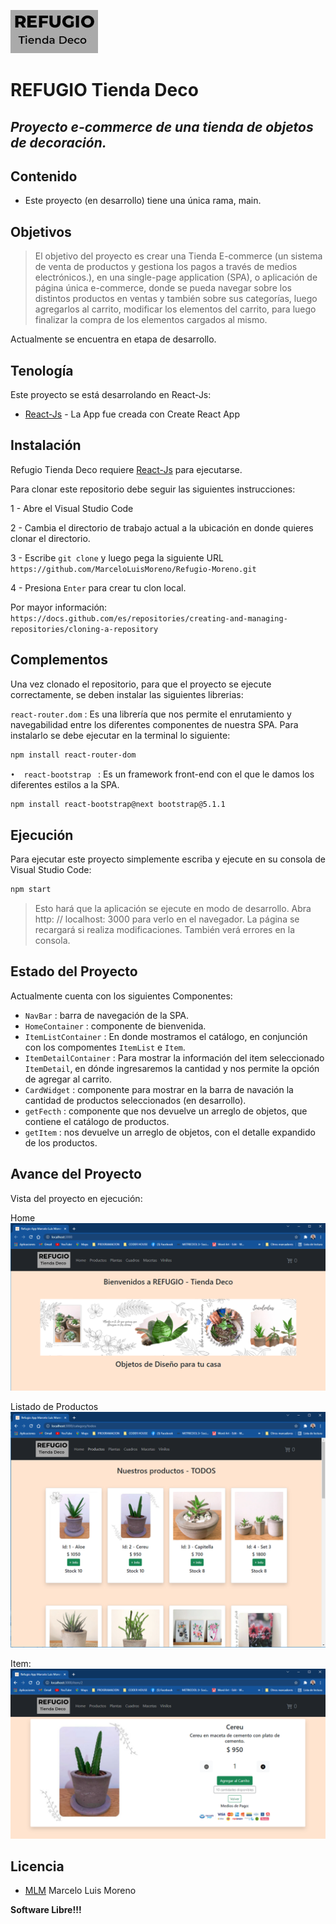 ![Refugio Tienda Deco](https://github.com/MarceloLuisMoreno/Refugio-Moreno/blob/main/public/refugio.png?raw=true)
# REFUGIO Tienda Deco 
## _Proyecto e-commerce de una tienda de objetos de decoración._
## Contenido
- Este proyecto (en desarrollo) tiene una única rama, main.

## Objetivos

> El objetivo del proyecto es crear una Tienda  E-commerce  (un sistema de venta de productos
>y gestiona los pagos a través de medios electrónicos.), en una single-page application (SPA), o
>aplicación de página única e-commerce, donde se pueda navegar sobre los distintos productos
>en ventas y también sobre sus categorías, luego agregarlos al carrito, modificar los elementos
>del carrito, para luego finalizar la compra de los elementos cargados al mismo.

Actualmente se encuentra en etapa de desarrollo.

## Tenología

Este proyecto se está desarrolando en React-Js:

- [React-Js](https://create-react-app.dev/) - La App fue creada con Create React App

## Instalación

Refugio Tienda Deco requiere [React-Js](https://create-react-app.dev/) para ejecutarse.

Para clonar este repositorio debe seguir las siguientes instrucciones:

1 - Abre el Visual Studio Code

2 - Cambia el directorio de trabajo actual a la ubicación en donde quieres clonar el directorio.

3 - Escribe `git clone` y luego pega la siguiente URL `https://github.com/MarceloLuisMoreno/Refugio-Moreno.git`

4 - Presiona `Enter` para crear tu clon local.

Por mayor información: `https://docs.github.com/es/repositories/creating-and-managing-repositories/cloning-a-repository`

## Complementos

Una vez clonado el repositorio, para que el proyecto se ejecute correctamente, se deben instalar las siguientes librerias:

`react-router.dom`  : Es una librería que nos permite el enrutamiento y navegabilidad entre los diferentes componentes de nuestra SPA. Para instalarlo se debe ejecutar en la terminal lo siguiente:

```sh
npm install react-router-dom
```

`•	react-bootstrap `  : Es un framework front-end con el que le damos los diferentes estilos a la SPA.

```sh
npm install react-bootstrap@next bootstrap@5.1.1
```

## Ejecución

Para ejecutar este proyecto simplemente escriba y ejecute en su consola de Visual Studio Code:

```sh
npm start
```
>Esto hará que la aplicación se ejecute en modo de desarrollo.
>Abra http: // localhost: 3000 para verlo en el navegador.
>La página se recargará si realiza modificaciones. También verá errores en la consola.

## Estado del Proyecto

Actualmente cuenta con los siguientes Componentes: 
- `NavBar` : barra de navegación de la SPA.
- `HomeContainer` : componente de bienvenida.
- `ItemListContainer` : En donde mostramos el catálogo, en conjunción con los compomentes `ItemList` e `Item`.
- `ItemDetailContainer` : Para mostrar la información del item seleccionado `ItemDetail`, en  dónde ingresaremos la cantidad y nos permite la opción de agregar al carrito.
- `CardWidget` : componente para mostrar en la barra de navación la cantidad de productos seleccionados (en desarrollo).
- `getFecth` : componente que nos devuelve un arreglo de objetos, que contiene el catálogo de productos.
- `getItem` : nos devuelve un arreglo de objetos, con el detalle expandido de los productos.

## Avance del Proyecto

Vista del proyecto en ejecución:

Home
![home](https://github.com/MarceloLuisMoreno/Refugio-Moreno/blob/main/public/assets/avanceProyecto/home.png?raw=true)

Listado de Productos
![productos](https://github.com/MarceloLuisMoreno/Refugio-Moreno/blob/main/public/assets/avanceProyecto/productos.png?raw=true)

Item:
![item](https://github.com/MarceloLuisMoreno/Refugio-Moreno/blob/main/public/assets/avanceProyecto/item.png?raw=true)

## Licencia

- [MLM](https://www.linkedin.com/in/marceloluismoreno/)
Marcelo Luis Moreno

**Software Libre!!!**
